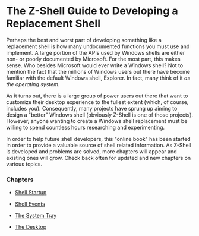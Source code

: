# The Z-Shell Guide to Developing a Replacement Shell



Perhaps the best and worst part of developing something like a replacement shell is how many undocumented functions you must use and implement. A large portion of the APIs used by Windows shells are either non- or poorly documented by Microsoft. For the most part, this makes sense. Who besides Microsoft would ever write a Windows shell? Not to mention the fact that the millions of Windows users out there have become familiar with the default Windows shell, Explorer. In fact, many think of it _as the operating system_.



As it turns out, there is a large group of power users out there that want to customize their desktop experience to the fullest extent (which, of course, includes you). Consequently, many projects have sprung up aiming to design a "better" Windows shell (obviously Z-Shell is one of those projects). However, anyone wanting to create a Windows shell replacement must be willing to spend countless hours researching and experimenting.



In order to help future shell developers, this "online book" has been started in order to provide a valuable source of shell related information. As Z-Shell is developed and problems are solved, more chapters will appear and existing ones will grow. Check back often for updated and new chapters on various topics.



### Chapters

* [Shell Startup](ShellStartup.md)

* [Shell Events](ShellEvents.md)

* [The System Tray](SystemTray.md)

* [The Desktop](Desktop.md)
